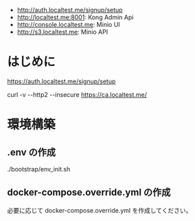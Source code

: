 

* http://auth.localtest.me/signup/setup
* http://localtest.me:8001: Kong Admin Api
* http://console.localtest.me: Minio UI
* http://s3.localtest.me: Minio API


# はじめに

https://auth.localtest.me/signup/setup


curl -v --http2 --insecure https://ca.localtest.me/



# 環境構築

## .env の作成

./bootstrap/env_init.sh

## docker-compose.override.yml の作成

必要に応じて docker-compose.override.yml を作成してください。

